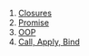 1. [Closures](/Closures)
2. [Promise](/Promise)
3. [OOP](/OOP)
4. [Call, Apply, Bind](/Call,Apply,Bind)

